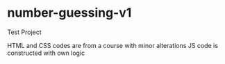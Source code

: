 # number-guessing-v1
Test Project

HTML and CSS codes are from a course with minor alterations
JS code is constructed with own logic
